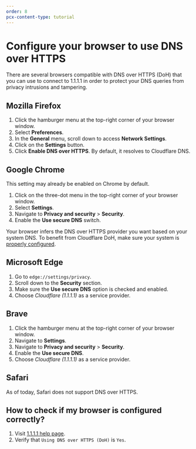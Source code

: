 ```yaml
---
order: 8
pcx-content-type: tutorial
---
```


# Configure your browser to use DNS over HTTPS

There are several browsers compatible with DNS over HTTPS (DoH) that you can use to connect to 1.1.1.1 in order to protect your DNS queries from privacy intrusions and tampering.

## Mozilla Firefox

1. Click the hamburger menu at the top-right corner of your browser window.
1. Select **Preferences**.
1. In the **General** menu, scroll down to access **Network Settings**.
1. Click on the **Settings** button.
1. Click **Enable DNS over HTTPS**. By default, it resolves to Cloudflare DNS.

## Google Chrome

<Aside>

This setting may already be enabled on Chrome by default.

</Aside>

1. Click on the three-dot menu in the top-right corner of your browser window.
1. Select **Settings**.
1. Navigate to **Privacy and security** > **Security**.
1. Enable the **Use secure DNS** switch.

Your browser infers the DNS over HTTPS provider you want based on your system DNS. To benefit from Cloudflare DoH, make sure your system is [properly configured](/setting-up-1.1.1.1/index).

## Microsoft Edge

1. Go to `edge://settings/privacy`.
1. Scroll down to the **Security** section.
1. Make sure the **Use secure DNS** option is checked and enabled.
1. Choose *Cloudflare (1.1.1.1)* as a service provider.

## Brave

1. Click the hamburger menu at the top-right corner of your browser window.
1. Navigate to **Settings**.
1. Navigate to **Privacy and security** > **Security**.
1. Enable the **Use secure DNS**.
1. Choose *Cloudflare (1.1.1.1)* as a service provider.

## Safari

As of today, Safari does not support DNS over HTTPS.

## How to check if my browser is configured correctly?

1. Visit [1.1.1.1 help page](https://1.1.1.1/help).
1. Verify that `Using DNS over HTTPS (DoH)` is `Yes`.